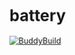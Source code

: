 # battery


[![BuddyBuild](https://dashboard.buddybuild.com/api/statusImage?appID=56c21e6680de0101008acbc5&branch=master&build=latest)](https://dashboard.buddybuild.com/apps/56c21e6680de0101008acbc5/build/latest)
